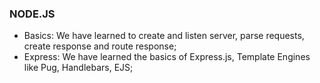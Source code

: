 ### NODE.JS

- Basics: We have learned to create and listen server, parse requests, create response and route response;
- Express: We have learned the basics of Express.js, Template Engines like Pug, Handlebars, EJS;
